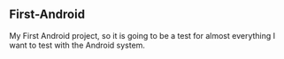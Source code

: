 ## First-Android
My First Android project, so it is going to be a test for almost everything I want to test with the Android system.
